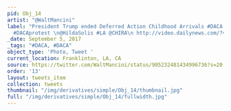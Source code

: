 ```yaml
---
pid: Obj_14
artist: "@WaltMancini"
label: "President Trump ended Deferred Action Childhood Arrivals #DACA #DACADreamer
  #DACAprotest \n@HildaSolis #LA @CHIRA\n http://video.dailynews.com/?vcid=32935895&freewheel=92461&sitesection=scng"
_date: September 5, 2017
_tags: "#DACA, #DACA"
object_type: 'Photo, Tweet '
current_location: Franklinton, LA, CA
source: https://twitter.com/WaltMancini/status/905232481434996736?s=20
order: '13'
layout: tweets_item
collection: tweets
thumbnail: "/img/derivatives/simple/Obj_14/thumbnail.jpg"
full: "/img/derivatives/simple/Obj_14/fullwidth.jpg"
---
```

